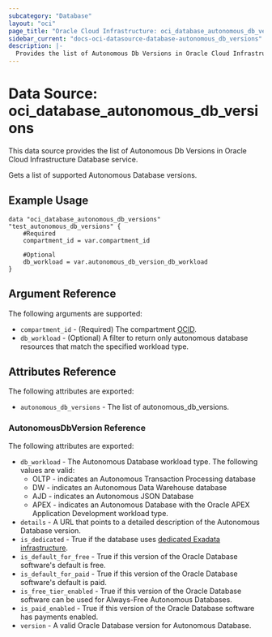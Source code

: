 ```yaml
---
subcategory: "Database"
layout: "oci"
page_title: "Oracle Cloud Infrastructure: oci_database_autonomous_db_versions"
sidebar_current: "docs-oci-datasource-database-autonomous_db_versions"
description: |-
  Provides the list of Autonomous Db Versions in Oracle Cloud Infrastructure Database service
---
```


# Data Source: oci_database_autonomous_db_versions
This data source provides the list of Autonomous Db Versions in Oracle Cloud Infrastructure Database service.

Gets a list of supported Autonomous Database versions.

## Example Usage

```hcl
data "oci_database_autonomous_db_versions" "test_autonomous_db_versions" {
	#Required
	compartment_id = var.compartment_id

	#Optional
	db_workload = var.autonomous_db_version_db_workload
}
```

## Argument Reference

The following arguments are supported:

* `compartment_id` - (Required) The compartment [OCID](https://docs.cloud.oracle.com/iaas/Content/General/Concepts/identifiers.htm).
* `db_workload` - (Optional) A filter to return only autonomous database resources that match the specified workload type.


## Attributes Reference

The following attributes are exported:

* `autonomous_db_versions` - The list of autonomous_db_versions.

### AutonomousDbVersion Reference

The following attributes are exported:

* `db_workload` - The Autonomous Database workload type. The following values are valid:
	* OLTP - indicates an Autonomous Transaction Processing database
	* DW - indicates an Autonomous Data Warehouse database
	* AJD - indicates an Autonomous JSON Database
	* APEX - indicates an Autonomous Database with the Oracle APEX Application Development workload type. 
* `details` - A URL that points to a detailed description of the Autonomous Database version.
* `is_dedicated` - True if the database uses [dedicated Exadata infrastructure](https://docs.oracle.com/en/cloud/paas/autonomous-database/index.html). 
* `is_default_for_free` - True if this version of the Oracle Database software's default is free.
* `is_default_for_paid` - True if this version of the Oracle Database software's default is paid.
* `is_free_tier_enabled` - True if this version of the Oracle Database software can be used for Always-Free Autonomous Databases.
* `is_paid_enabled` - True if this version of the Oracle Database software has payments enabled.
* `version` - A valid Oracle Database version for Autonomous Database.

